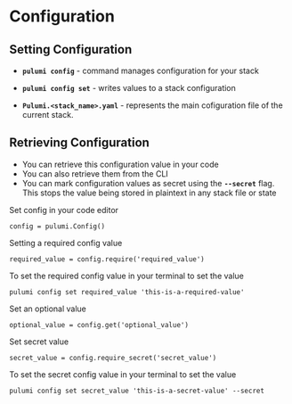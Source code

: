 # Configuration

## Setting Configuration
* **``pulumi config``** - command manages configuration for your stack
* **``pulumi config set``** - writes values to a stack configuration

* **``Pulumi.<stack_name>.yaml``** - represents the main cofiguration file of the current stack.

## Retrieving Configuration
* You can retrieve this configuration value in your code
* You can also retrieve them from the CLI
* You can mark configuration values as secret using the **``--secret``** flag. This stops the value being stored in plaintext in any stack file or state


Set config in your code editor
```
config = pulumi.Config()
```

Setting a required config value
```
required_value = config.require('required_value')
```

To set the required config value in your terminal to set the value
```
pulumi config set required_value 'this-is-a-required-value'
```

Set an optional value
```
optional_value = config.get('optional_value')
```

Set secret value
```
secret_value = config.require_secret('secret_value')
```

To set the secret config value in your terminal to set the value
```
pulumi config set secret_value 'this-is-a-secret-value' --secret
```
